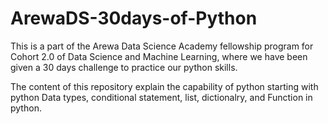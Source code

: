 # ArewaDS-30days-of-Python
This is a part of the Arewa Data Science Academy fellowship program for Cohort 2.0 of Data Science and Machine Learning, where we have been given a 30 days challenge to practice our python skills.

The content of this repository explain the capability of python starting with python Data types, conditional statement, list, dictionalry, and Function in python.
